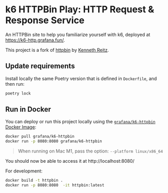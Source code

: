 # k6 HTTPBin Play: HTTP Request & Response Service

An HTTPBin site to help you familiarize yourself with k6, deployed at https://k6-http.grafana.fun/.

This project is a fork of [httpbin](https://github.com/kennethreitz/httpbin) by [Kenneth Reitz](http://kennethreitz.org/bitcoin).

## Update requirements

Install locally the same Poetry version that is defined in `Dockerfile`,
and then run:

```sh
poetry lock
```

## Run in Docker

You can deploy or run this project locally using the [`grafana/k6-httpbin` Docker Image](https://hub.docker.com/r/grafana/k6-httpbin):

```sh
docker pull grafana/k6-httpbin
docker run -p 8080:8080 grafana/k6-httpbin
```

> When running on Mac M1, pass the option: `--platform linux/x86_64`  

You should now be able to access it at http://localhost:8080/

For development:

```sh
docker build -t httpbin .
docker run -p 8080:8080  -it httpbin:latest
```
